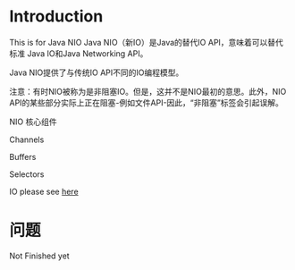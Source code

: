 # Introduction
This is for Java NIO
Java NIO（新IO）是Java的替代IO API，意味着可以替代标准 Java IO和Java Networking API。

Java NIO提供了与传统IO API不同的IO编程模型。

注意：有时NIO被称为是非阻塞IO。但是，这并不是NIO最初的意思。此外，NIO API的某些部分实际上正在阻塞-例如文件API-因此，“非阻塞”标签会引起误解。

NIO 核心组件 

Channels

Buffers

Selectors

IO please see [here](https://github.com/lhf552004/JavaIOQuestionsDemo)

# 问题
Not Finished yet